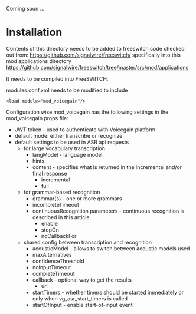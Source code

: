 Coming soon ...

# Installation
Contents of this directory needs to be added to freeswitch code checked out from:
https://github.com/signalwire/freeswitch/
specifically into this mod applications directory
https://github.com/signalwire/freeswitch/tree/master/src/mod/applications

It needs to be compiled into FreeSWITCH.

modules.conf.xml needs to be modified to include
```
<load module="mod_voicegain"/>
```
Configuration wise mod_voicegain has the following settings in the mod_voicegain.props file:

* JWT token - used to authenticate with Voicegain platform
* default mode: either transcribe or recognize
* default settings to be used in ASR api requests
  * for large vocabulary transcription
    * langModel - language model
    * hints
    * content - specifies what is returned in the incremental and/or final response
      * incremental
      * full
  * for grammar-based recognition
    * grammar(s) - one or more grammars
    * incompleteTimeout
    * continuousRecognition parameters - continuous recognition is described in this article.
      * enable
      * stopOn
      * noCallbackFor
  * shared config between transcription and recognition
    * acousticModel - allows to switch between acoustic models used
    * maxAlternatives
    * confidenceThreshold
    * noInputTimeout
    * completeTimeout
    * callback - optional way to get the results
      * uri
    * startTimers - whether timers should be started immediately or only when vg_asr_start_timers is called
    * startOfInput - enable start-of-input event
 
